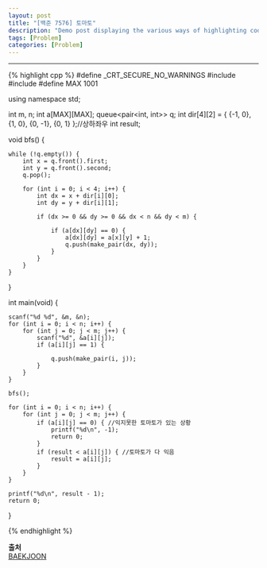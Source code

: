 ```yaml
---
layout: post
title: "[백준 7576] 토마토"
description: "Demo post displaying the various ways of highlighting code in Markdown."
tags: [Problem]
categories: [Problem]
---
```

------------------------------------------------------------------------------------------------------------
{% highlight cpp %}
#define _CRT_SECURE_NO_WARNINGS
#include <iostream>
#include <queue>
#define MAX 1001

using namespace std;

int m, n;
int a[MAX][MAX];
queue<pair<int, int>> q;
int dir[4][2] = { {-1, 0}, {1, 0}, {0, -1}, {0, 1} };//상하좌우
int result;

void bfs() {

	while (!q.empty()) {
		int x = q.front().first;
		int y = q.front().second;
		q.pop();

		for (int i = 0; i < 4; i++) {
			int dx = x + dir[i][0];
			int dy = y + dir[i][1];

			if (dx >= 0 && dy >= 0 && dx < n && dy < m) {

				if (a[dx][dy] == 0) {
					a[dx][dy] = a[x][y] + 1;
					q.push(make_pair(dx, dy));
				}
			}
		}
	}

}


int main(void) {

	scanf("%d %d", &m, &n);
	for (int i = 0; i < n; i++) {
		for (int j = 0; j < m; j++) {
			scanf("%d", &a[i][j]);
			if (a[i][j] == 1) {

				q.push(make_pair(i, j));
			}
		}
	}

	bfs();

	for (int i = 0; i < n; i++) {
		for (int j = 0; j < m; j++) {
			if (a[i][j] == 0) { //익지못한 토마토가 있는 상황
				printf("%d\n", -1);
				return 0;
			}
			if (result < a[i][j]) { //토마토가 다 익음
				result = a[i][j];
			}
		}
	}

	printf("%d\n", result - 1);
	return 0;
}

{% endhighlight %}  

**출처**<br/>
[BAEKJOON](https://www.acmicpc.net/problem/7576)
